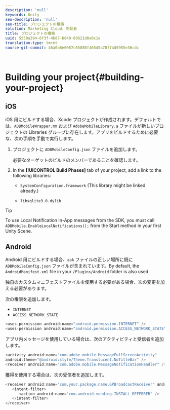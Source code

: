 ```yaml
---
description: 'null'
keywords: Unity
seo-description: 'null'
seo-title: プロジェクトの構築
solution: Marketing Cloud，開発者
title: プロジェクトの構築
uuid: 5550a394-6f3f-4b87-b840-89621d8a0c1e
translation-type: tm+mt
source-git-commit: 46a0b8e0087c65880f46545a78f74d5985e36cdc

---
```



# Building your project{#building-your-project}

## iOS

iOS 用にビルドする場合、Xcode プロジェクトが作成されます。デフォルトでは、`ADBMobileWrapper.mm` および `AdobeMobileLibrary.a` ファイルが新しいプロジェクトの Libraries グループに存在します。アプリをビルドするために必要な、次の手順を手動で実行します。

1. プロジェクトに `ADBMobileConfig.json` ファイルを追加します。

   必要なターゲットのビルドのメンバーであることを確認します。

1. In the **[!UICONTROL Build Phases]** tab of your project, add a link to the following libraries:

   * `SystemConfiguration.framework`
(This library might be linked already.)

   * `libsqlite3.0.dylib`

>[!TIP]
>
>To use Local Notification In-App messages from the SDK, you must call `ADBMobile.EnableLocalNotifications();` from the Start method in your first Unity Scene.

## Android

Android 用にビルドする場合、`apk` ファイルの正しい場所に既に `ADBMobileConfig.json` ファイルが含まれています。By default, the `AndroidManifest.xml` file in your `/Plugins/Android` folder is also used.

独自のカスタムマニフェストファイルを使用する必要がある場合、次の変更を加える必要があります。

次の権限を追加します。

* `INTERNET`
* `ACCESS_NETWORK_STATE`

```java
<uses-permission android:name="android.permission.INTERNET" /> 
<uses-permission android:name="android.permission.ACCESS_NETWORK_STATE" />
```

アプリ内メッセージを使用している場合は、次のアクティビティと受信者を追加します。

```java
<activity android:name="com.adobe.mobile.MessageFullScreenActivity"  
android:theme="@android:style/Theme.Translucent.NoTitleBar" /> 
<receiver android:name="com.adobe.mobile.MessageNotificationHandler" /> 
```

獲得を使用する場合は、次の受信者を追加します。

```java
<receiver android:name="com.your.package.name.GPBroadcastReceiver" android:exported="true"> 
   <intent-filter> 
      <action android:name="com.android.vending.INSTALL_REFERRER" /> 
   </intent-filter> 
</receiver>
```

